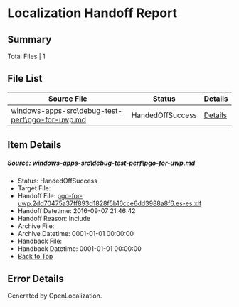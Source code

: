 # <a name='report-top'></a> Localization Handoff Report

## Summary
 Total Files | 1

## File List
 Source File | Status | Details 
 ----------- | ------ | ------- 
 [windows-apps-src\debug-test-perf\pgo-for-uwp.md](https://github.com/Microsoft/windows-apps/blob/1c3d125d94a76c2e7b273cb4239a8f3e6a719ede/windows-apps-src/debug-test-perf/pgo-for-uwp.md) | HandedOffSuccess | [Details](#ab47829c42c683b12ddea9fb185a6dc1f5321a1f3307)

## Item Details
##### <a name='ab47829c42c683b12ddea9fb185a6dc1f5321a1f3307'></a> Source: [windows-apps-src\debug-test-perf\pgo-for-uwp.md](https://github.com/Microsoft/windows-apps/blob/1c3d125d94a76c2e7b273cb4239a8f3e6a719ede/windows-apps-src/debug-test-perf/pgo-for-uwp.md)
* Status: HandedOffSuccess
* Target File: 
* Handoff File: [pgo-for-uwp.2dd70475a37ff893d1828f5b16cce6dd3988a8f6.es-es.xlf](https://github.com/Microsoft/WDG.handoff/blob/914c3409880f85dc57cd552b4bc1024ac66548a0/ol-handoff/Microsoft/windows-apps.es-es/master/pgo-for-uwp.2dd70475a37ff893d1828f5b16cce6dd3988a8f6.es-es.xlf)
* Handoff Datetime: 2016-09-07 21:46:42
* Handoff Reason: Include
* Archive File: 
* Archive Datetime: 0001-01-01 00:00:00
* Handback File: 
* Handback Datetime: 0001-01-01 00:00:00
* [Back to Top](#report-top)


## Error Details

Generated by OpenLocalization.
